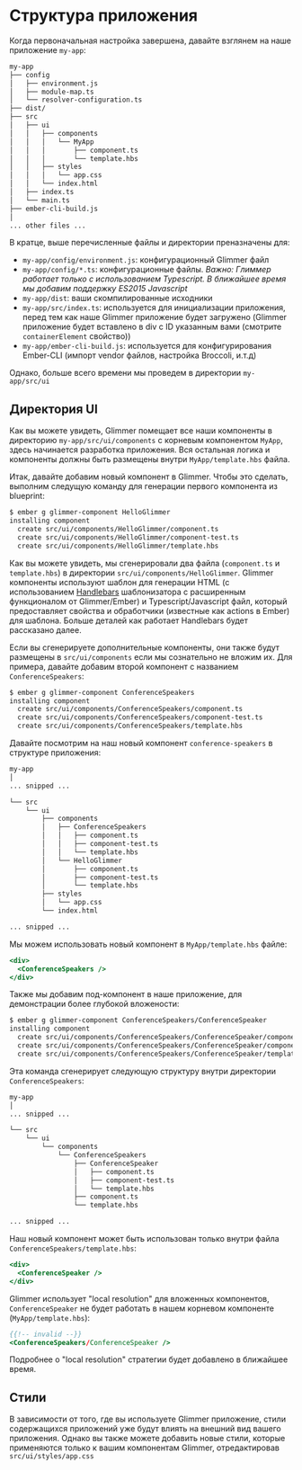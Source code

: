 # Структура приложения

Когда первоначальная настройка завершена, давайте взглянем на наше приложение `my-app`: 

```sh
my-app
├── config
│   ├── environment.js
│   ├── module-map.ts
│   └── resolver-configuration.ts
├── dist/
├── src
│   ├── ui
│   │   ├── components
│   │   │   └── MyApp
│   │   │       ├── component.ts
│   │   │       └── template.hbs
│   │   ├── styles
│   │   │   └── app.css
│   │   └── index.html
│   ├── index.ts
│   └── main.ts
├── ember-cli-build.js
│
... other files ...
```

В кратце, выше перечисленные файлы и директории преназначены для: 

- `my-app/config/environment.js`: конфигурационный Glimmer файл 
- `my-app/config/*.ts`: конфигурационные файлы. *Важно: Глиммер работает только с использованием Typescript. В ближайшее время мы добавим поддержку ES2015 Javascript*
- `my-app/dist`: ваши скомпилированные исходники
- `my-app/src/index.ts`: используется для инициализации приложения, перед тем как наше Glimmer приложение будет загружено (Glimmer приложение будет вставлено в div с ID указанным вами (смотрите `containerElement` свойство))
- `my-app/ember-cli-build.js`: используется для конфигурирования Ember-CLI (импорт vendor файлов, настройка Broccoli, и.т.д) 

Однако, больше всего времени мы проведем в директории `my-app/src/ui` 

## Директория UI

Как вы можете увидеть, Glimmer помещает все наши компоненты в директорию `my-app/src/ui/components` с корневым компонентом `MyApp`, здесь начинается разработка приложения. Вся остальная логика и компоненты должны быть размещены внутри `MyApp/template.hbs` файла.

Итак, давайте добавим новый компонент в Glimmer. Чтобы это сделать, выполним следущую команду для генерации первого компонента из blueprint:

```sh
$ ember g glimmer-component HelloGlimmer
installing component
  create src/ui/components/HelloGlimmer/component.ts
  create src/ui/components/HelloGlimmer/component-test.ts
  create src/ui/components/HelloGlimmer/template.hbs
```

Как вы можете увидеть, мы сгенерировали два файла (`component.ts` и `template.hbs`) в директории `src/ui/components/HelloGlimmer`. Glimmer компоненты используют шаблон для генерации HTML (с использованием [Handlebars](http://handlebarsjs.com) шаблонизатора с расширенным функционалом от Glimmer/Ember) и Typescript/Javascript файл, который предоставляет свойства и обработчики (известные как actions в Ember) для шаблона. Больше деталей как работает Handlebars будет рассказано далее.    

Если вы сгенерируете дополнительные компоненты, они также будут размещены в `src/ui/components` если мы сознательно не вложим их. Для примера, давайте добавим второй компонент с названием `ConferenceSpeakers`:  

```sh
$ ember g glimmer-component ConferenceSpeakers
installing component
  create src/ui/components/ConferenceSpeakers/component.ts
  create src/ui/components/ConferenceSpeakers/component-test.ts
  create src/ui/components/ConferenceSpeakers/template.hbs
```

Давайте посмотрим на наш новый компонент `conference-speakers` в структуре приложения:

```sh
my-app
│
... snipped ...

└── src
    └── ui
        ├── components
        │   ├── ConferenceSpeakers
        │   │   ├── component.ts
        │   │   ├── component-test.ts
        │   │   └── template.hbs
        │   └── HelloGlimmer
        │       ├── component.ts
        │       ├── component-test.ts
        │       └── template.hbs
        ├── styles
        │   └── app.css
        └── index.html

... snipped ...
```

Мы можем использовать новый компонент в `MyApp/template.hbs` файле:

```hbs
<div>
  <ConferenceSpeakers />
</div>
```

Также мы добавим под-компонент в наше приложение, для демонстрации более глубокой вложености:

```sh
$ ember g glimmer-component ConferenceSpeakers/ConferenceSpeaker
installing component
  create src/ui/components/ConferenceSpeakers/ConferenceSpeaker/component.ts
  create src/ui/components/ConferenceSpeakers/ConferenceSpeaker/component-test.ts
  create src/ui/components/ConferenceSpeakers/ConferenceSpeaker/template.hbs
```

Эта команда сгенерирует следующую структуру внутри директории `ConferenceSpeakers`:

```sh
my-app
│
... snipped ...

└── src
    └── ui
        └── components
            └── ConferenceSpeakers
                ├── ConferenceSpeaker
                │   ├── component.ts
                │   ├── component-test.ts
                │   └── template.hbs
                ├── component.ts
                └── template.hbs

... snipped ...
```
Наш новый компонент может быть использован только внутри файла `ConferenceSpeakers/template.hbs`: 

```hbs
<div>
  <ConferenceSpeaker />
</div>
```

Glimmer использует "local resolution" для вложенных компонентов, `ConferenceSpeaker` не будет работать в нашем корневом компоненте (`MyApp/template.hbs`):

```hbs
{{!-- invalid --}}
<ConferenceSpeakers/ConferenceSpeaker />
```

Подробнее о "local resolution" стратегии будет добавлено в ближайшее время.

## Стили

В зависимости от того, где вы используете Glimmer приложение, стили содержащихся приложений уже будут влиять на внешний вид вашего приложения. Однако вы также можете добавить новые стили, которые применяются только к вашим компонентам Glimmer, отредактировав `src/ui/styles/app.css`

